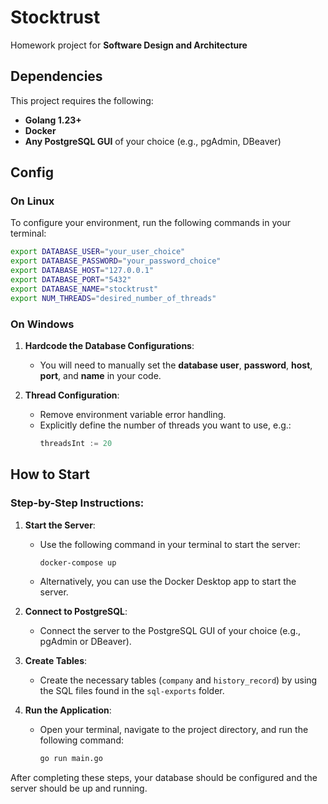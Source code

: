# Stocktrust
Homework project for **Software Design and Architecture**

## Dependencies

This project requires the following:

- **Golang 1.23+**
- **Docker**
- **Any PostgreSQL GUI** of your choice (e.g., pgAdmin, DBeaver)

## Config

### On Linux

To configure your environment, run the following commands in your terminal:

```bash
export DATABASE_USER="your_user_choice"
export DATABASE_PASSWORD="your_password_choice"
export DATABASE_HOST="127.0.0.1"
export DATABASE_PORT="5432"
export DATABASE_NAME="stocktrust"
export NUM_THREADS="desired_number_of_threads"
```

### On Windows

1. **Hardcode the Database Configurations**:
   - You will need to manually set the **database user**, **password**, **host**, **port**, and **name** in your code.

2. **Thread Configuration**:
   - Remove environment variable error handling.
   - Explicitly define the number of threads you want to use, e.g.:
     ```go
     threadsInt := 20
     ```

## How to Start

### Step-by-Step Instructions:

1. **Start the Server**:
   - Use the following command in your terminal to start the server:
     ```bash
     docker-compose up
     ```
   - Alternatively, you can use the Docker Desktop app to start the server.

2. **Connect to PostgreSQL**:
   - Connect the server to the PostgreSQL GUI of your choice (e.g., pgAdmin or DBeaver).

3. **Create Tables**:
   - Create the necessary tables (`company` and `history_record`) by using the SQL files found in the `sql-exports` folder.

4. **Run the Application**:
   - Open your terminal, navigate to the project directory, and run the following command:
     ```bash
     go run main.go
     ```

After completing these steps, your database should be configured and the server should be up and running.
